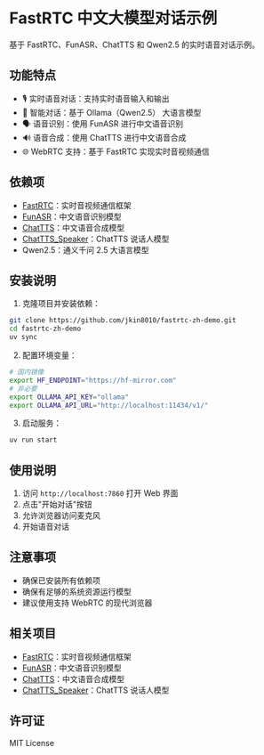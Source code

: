 # FastRTC 中文大模型对话示例

基于 FastRTC、FunASR、ChatTTS 和 Qwen2.5 的实时语音对话示例。

## 功能特点

- 🎙️ 实时语音对话：支持实时语音输入和输出
- 🤖 智能对话：基于 Ollama（Qwen2.5） 大语言模型
- 🗣️ 语音识别：使用 FunASR 进行中文语音识别
- 🔊 语音合成：使用 ChatTTS 进行中文语音合成
- 🌐 WebRTC 支持：基于 FastRTC 实现实时音视频通信

## 依赖项

- [FastRTC](https://github.com/gradio-app/fastrtc)：实时音视频通信框架
- [FunASR](https://github.com/modelscope/FunASR)：中文语音识别模型
- [ChatTTS](https://github.com/2noise/ChatTTS)：中文语音合成模型
- [ChatTTS_Speaker](https://github.com/6drf21e/ChatTTS_Speaker)：ChatTTS 说话人模型
- Qwen2.5：通义千问 2.5 大语言模型

## 安装说明

1. 克隆项目并安装依赖：

```bash
git clone https://github.com/jkin8010/fastrtc-zh-demo.git
cd fastrtc-zh-demo
uv sync
```

2. 配置环境变量：

```bash
# 国内镜像
export HF_ENDPOINT="https://hf-mirror.com"
# 非必要
export OLLAMA_API_KEY="ollama"
export OLLAMA_API_URL="http://localhost:11434/v1/"
```

3. 启动服务：

```bash
uv run start
```

## 使用说明

1. 访问 `http://localhost:7860` 打开 Web 界面
2. 点击"开始对话"按钮
3. 允许浏览器访问麦克风
4. 开始语音对话

## 注意事项

- 确保已安装所有依赖项
- 确保有足够的系统资源运行模型
- 建议使用支持 WebRTC 的现代浏览器

## 相关项目

- [FastRTC](https://github.com/gradio-app/fastrtc)：实时音视频通信框架
- [FunASR](https://github.com/modelscope/FunASR)：中文语音识别模型
- [ChatTTS](https://github.com/2noise/ChatTTS)：中文语音合成模型
- [ChatTTS_Speaker](https://github.com/6drf21e/ChatTTS_Speaker)：ChatTTS 说话人模型

## 许可证

MIT License

